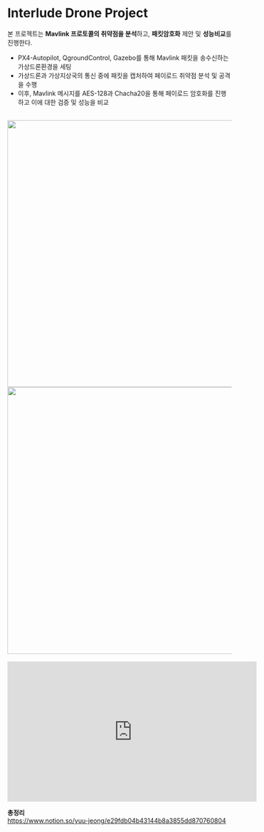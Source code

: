 # Interlude Drone Project
본 프로젝트는 **Mavlink 프로토콜의 취약점을 분석**하고, **패킷암호화** 제안 및 **성능비교**를 진행한다.<br/>
- PX4-Autopilot, QgroundControl, Gazebo를 통해 Mavlink 패킷을 송수신하는 가상드론환경을 세팅
- 가상드론과 가상지상국의 통신 중에 패킷을 캡처하여 페이로드 취약점 분석 및 공격을 수행
- 이후, Mavlink 메시지를 AES-128과 Chacha20을 통해 페이로드 암호화를 진행하고 이에 대한 검증 및 성능을 비교

<br/>
<img src=https://github.com/8hojung24/Mavlink_Payload_Cryptography/assets/67528774/02aa951b-f3a3-4bad-8475-8895e174093d width="600">
<br/>
<img src=https://github.com/8hojung24/Mavlink_Payload_Cryptography/assets/67528774/0098c123-9b1b-4622-9cfc-af0952aa190b width="600">
<br/><br/>

<iframe width="560" height="315" src="https://www.youtube.com/embed/Hp8-U-EbAGs" frameborder="0" allow="accelerometer; autoplay; encrypted-media; gyroscope; picture-in-picture" allowfullscreen>
</iframe>

**총정리**
<br/>
https://www.notion.so/yuu-jeong/e29fdb04b43144b8a3855dd870760804
